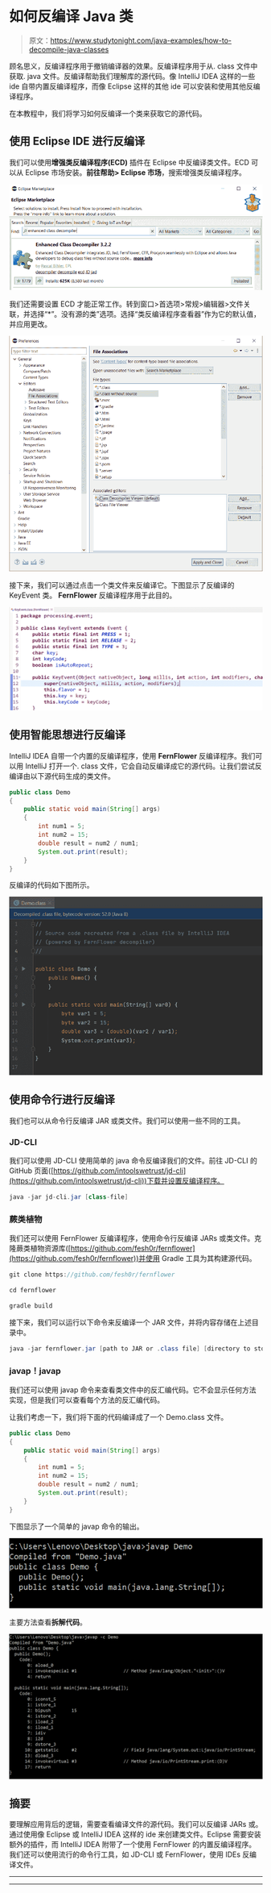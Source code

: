 # 如何反编译 Java 类

> 原文：<https://www.studytonight.com/java-examples/how-to-decompile-java-classes>

顾名思义，反编译程序用于撤销编译器的效果。反编译程序用于从. class 文件中获取. java 文件。反编译帮助我们理解库的源代码。像 IntelliJ IDEA 这样的一些 ide 自带内置反编译程序，而像 Eclipse 这样的其他 ide 可以安装和使用其他反编译程序。

在本教程中，我们将学习如何反编译一个类来获取它的源代码。

## 使用 Eclipse IDE 进行反编译

我们可以使用**增强类反编译程序(ECD)** 插件在 Eclipse 中反编译类文件。ECD 可以从 Eclipse 市场安装。**前往帮助> Eclipse 市场**，搜索增强类反编译程序。

![Eclipse Marketplace](img/26d51d60035a271099257d0e42448c34.png)

我们还需要设置 ECD 才能正常工作。转到窗口>首选项>常规>编辑器>文件关联，并选择“*”。没有源的类”选项。选择“类反编译程序查看器”作为它的默认值，并应用更改。

![ECD Setup](img/a4f548955a86d825867b1468abb8a540.png)

接下来，我们可以通过点击一个类文件来反编译它。下图显示了反编译的 KeyEvent 类。 **FernFlower** 反编译程序用于此目的。

![Decompiled Class](img/ff565f766a03e7b65ca951d811212de1.png)

## 使用智能思想进行反编译

IntelliJ IDEA 自带一个内置的反编译程序，使用 **FernFlower** 反编译程序。我们可以用 IntelliJ 打开一个. class 文件，它会自动反编译成它的源代码。让我们尝试反编译由以下源代码生成的类文件。

```java
public class Demo
{
	public static void main(String[] args)
	{
		int num1 = 5;
		int num2 = 15;
		double result = num2 / num1;
		System.out.print(result);
	}
} 
```

反编译的代码如下图所示。

![Decompiled Class](img/97dc70214d4558476a6ba99cf8b77770.png)

## 使用命令行进行反编译

我们也可以从命令行反编译 JAR 或类文件。我们可以使用一些不同的工具。

### JD-CLI

我们可以使用 JD-CLI 使用简单的 java 命令反编译我们的文件。前往 JD-CLI 的 GitHub 页面([https://github.com/intoolswetrust/jd-cli](https://github.com/intoolswetrust/jd-cli))下载并设置反编译程序。

```java
java -jar jd-cli.jar [class-file]
```

### 蕨类植物

我们还可以使用 FernFlower 反编译程序，使用命令行反编译 JARs 或类文件。克隆蕨类植物资源库([https://github.com/fesh0r/fernflower](https://github.com/fesh0r/fernflower))并使用 Gradle 工具为其构建源代码。

```java
git clone https://github.com/fesh0r/fernflower
```

```java
cd fernflower
```

```java
gradle build
```

接下来，我们可以运行以下命令来反编译一个 JAR 文件，并将内容存储在上述目录中。

```java
java -jar fernflower.jar [path to JAR or .class file] [directory to store the decompiled files]
```

### javap！javap

我们还可以使用 javap 命令来查看类文件中的反汇编代码。它不会显示任何方法实现，但是我们可以查看每个方法的反汇编代码。

让我们考虑一下，我们将下面的代码编译成了一个 Demo.class 文件。

```java
public class Demo
{
	public static void main(String[] args)
	{
		int num1 = 5;
		int num2 = 15;
		double result = num2 / num1;
		System.out.print(result);
	}
} 
```

下图显示了一个简单的 javap 命令的输出。

![Javap command](img/b984b15a2fe709c5e73f7939a9ddaef5.png)

主要方法查看**拆解代码**。

![Disassembled code](img/9c093b14d587f32a6dcbb1b2d67a99e1.png)

## 摘要

要理解应用背后的逻辑，需要查看编译文件的源代码。我们可以反编译 JARs 或。通过使用像 Eclipse 或 IntelliJ IDEA 这样的 ide 来创建类文件。Eclipse 需要安装额外的插件，而 IntelliJ IDEA 附带了一个使用 FernFlower 的内置反编译程序。我们还可以使用流行的命令行工具，如 JD-CLI 或 FernFlower，使用 IDEs 反编译文件。

* * *

* * *